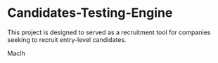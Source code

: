# Candidates-Testing-Engine
This project is designed to served as a recruitment tool for companies seeking to recruit entry-level candidates.

Maclh

